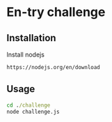 # En-try challenge

## Installation

Install nodejs

```bash
https://nodejs.org/en/download
```

## Usage

```cmd
cd ./challenge
node challenge.js
```
